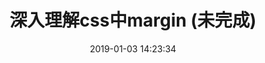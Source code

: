 ---
title: 深入理解css中margin (未完成)
date: 2019-01-03 14:23:34
tags: [Css]
categories: [Css]
description: 深入理解css中margin，和我们能应用的场景
---